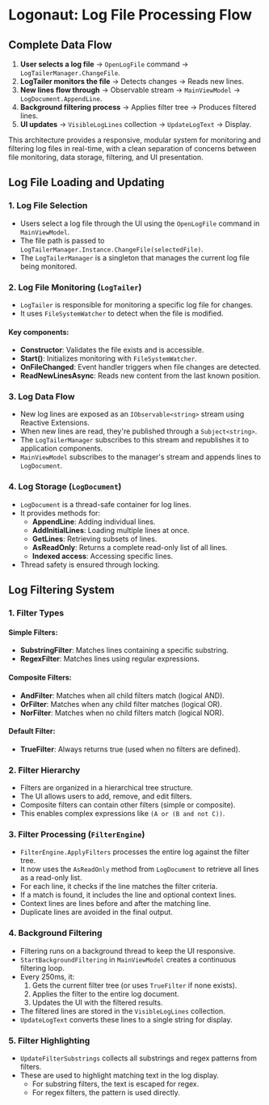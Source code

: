 # Logonaut: Log File Processing Flow

## Complete Data Flow
1. **User selects a log file** → `OpenLogFile` command → `LogTailerManager.ChangeFile`.
2. **LogTailer monitors the file** → Detects changes → Reads new lines.
3. **New lines flow through** → Observable stream → `MainViewModel` → `LogDocument.AppendLine`.
4. **Background filtering process** → Applies filter tree → Produces filtered lines.
5. **UI updates** → `VisibleLogLines` collection → `UpdateLogText` → Display.

This architecture provides a responsive, modular system for monitoring and filtering log files in real-time, with a clean separation of concerns between file monitoring, data storage, filtering, and UI presentation.

## Log File Loading and Updating

### 1. Log File Selection
- Users select a log file through the UI using the `OpenLogFile` command in `MainViewModel`.
- The file path is passed to `LogTailerManager.Instance.ChangeFile(selectedFile)`.
- The `LogTailerManager` is a singleton that manages the current log file being monitored.

### 2. Log File Monitoring (`LogTailer`)
- `LogTailer` is responsible for monitoring a specific log file for changes.
- It uses `FileSystemWatcher` to detect when the file is modified.

#### Key components:
- **Constructor**: Validates the file exists and is accessible.
- **Start()**: Initializes monitoring with `FileSystemWatcher`.
- **OnFileChanged**: Event handler triggers when file changes are detected.
- **ReadNewLinesAsync**: Reads new content from the last known position.

### 3. Log Data Flow
- New log lines are exposed as an `IObservable<string>` stream using Reactive Extensions.
- When new lines are read, they're published through a `Subject<string>`.
- The `LogTailerManager` subscribes to this stream and republishes it to application components.
- `MainViewModel` subscribes to the manager's stream and appends lines to `LogDocument`.

### 4. Log Storage (`LogDocument`)
- `LogDocument` is a thread-safe container for log lines.
- It provides methods for:
    - **AppendLine**: Adding individual lines.
    - **AddInitialLines**: Loading multiple lines at once.
    - **GetLines**: Retrieving subsets of lines.
    - **AsReadOnly**: Returns a complete read-only list of all lines.
    - **Indexed access**: Accessing specific lines.
- Thread safety is ensured through locking.

## Log Filtering System

### 1. Filter Types

#### Simple Filters:
- **SubstringFilter**: Matches lines containing a specific substring.
- **RegexFilter**: Matches lines using regular expressions.

#### Composite Filters:
- **AndFilter**: Matches when all child filters match (logical AND).
- **OrFilter**: Matches when any child filter matches (logical OR).
- **NorFilter**: Matches when no child filters match (logical NOR).

#### Default Filter:
- **TrueFilter**: Always returns true (used when no filters are defined).

### 2. Filter Hierarchy
- Filters are organized in a hierarchical tree structure.
- The UI allows users to add, remove, and edit filters.
- Composite filters can contain other filters (simple or composite).
- This enables complex expressions like `(A or (B and not C))`.

### 3. Filter Processing (`FilterEngine`)
- `FilterEngine.ApplyFilters` processes the entire log against the filter tree.
- It now uses the `AsReadOnly` method from `LogDocument` to retrieve all lines as a read-only list.
- For each line, it checks if the line matches the filter criteria.
- If a match is found, it includes the line and optional context lines.
- Context lines are lines before and after the matching line.
- Duplicate lines are avoided in the final output.

### 4. Background Filtering
- Filtering runs on a background thread to keep the UI responsive.
- `StartBackgroundFiltering` in `MainViewModel` creates a continuous filtering loop.
- Every 250ms, it:
    1. Gets the current filter tree (or uses `TrueFilter` if none exists).
    2. Applies the filter to the entire log document.
    3. Updates the UI with the filtered results.
- The filtered lines are stored in the `VisibleLogLines` collection.
- `UpdateLogText` converts these lines to a single string for display.

### 5. Filter Highlighting
- `UpdateFilterSubstrings` collects all substrings and regex patterns from filters.
- These are used to highlight matching text in the log display.
    - For substring filters, the text is escaped for regex.
    - For regex filters, the pattern is used directly.
